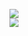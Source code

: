 [![](https://img.shields.io/badge/Made%20With-Github%20Spray-lightgrey.svg?style=for-the-badge&logo=github)](https://github.com/Annihil/github-spray#23541)  
[![](https://i.imgur.com/2DrTn0Z.gif)](https://github.com/Annihil/github-spray)